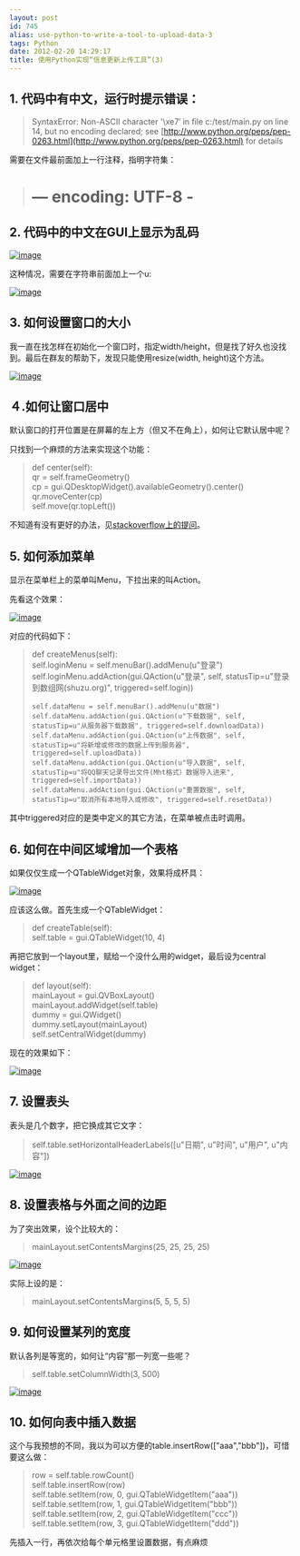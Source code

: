 ```yaml
---
layout: post
id: 745
alias: use-python-to-write-a-tool-to-upload-data-3
tags: Python
date: 2012-02-20 14:29:17
title: 使用Python实现“信息更新上传工具”(3)
---
```


## 1. 代码中有中文，运行时提示错误：

> SyntaxError: Non-ASCII character '\xe7&#8242; in file c:/test/main.py on line 14, but no encoding declared; see [http://www.python.org/peps/pep-0263.html](http://www.python.org/peps/pep-0263.html) for details

需要在文件最前面加上一行注释，指明字符集：

> # &#8212; encoding: UTF-8 -

## 2. 代码中的中文在GUI上显示为乱码

[![image](http://freewind.me/wp-content/uploads/2012/02/image_thumb3.png "image")](http://freewind.me/wp-content/uploads/2012/02/image3.png)

这种情况，需要在字符串前面加上一个u:

[![image](http://freewind.me/wp-content/uploads/2012/02/image_thumb4.png "image")](http://freewind.me/wp-content/uploads/2012/02/image4.png)

## 3. 如何设置窗口的大小

我一直在找怎样在初始化一个窗口时，指定width/height，但是找了好久也没找到。最后在群友的帮助下，发现只能使用resize(width, height)这个方法。

[![image](http://freewind.me/wp-content/uploads/2012/02/image_thumb5.png "image")](http://freewind.me/wp-content/uploads/2012/02/image5.png)

## ４.如何让窗口居中

默认窗口的打开位置是在屏幕的左上方（但又不在角上），如何让它默认居中呢？

只找到一个麻烦的方法来实现这个功能：

> def center(self):      
>     qr = self.frameGeometry()       
>     cp = gui.QDesktopWidget().availableGeometry().center()       
>     qr.moveCenter(cp)       
>     self.move(qr.topLeft())       
> 
>  

不知道有没有更好的办法，见[stackoverflow上的提问](http://stackoverflow.com/questions/9357944/how-to-make-a-widget-in-the-center-of-the-screen-in-pyside-pyqt)。

## 5. 如何添加菜单

显示在菜单栏上的菜单叫Menu，下拉出来的叫Action。

先看这个效果：

[![image](http://freewind.me/wp-content/uploads/2012/02/image_thumb6.png "image")](http://freewind.me/wp-content/uploads/2012/02/image6.png)

对应的代码如下：

> def createMenus(self):     
>     self.loginMenu = self.menuBar().addMenu(u"登录")      
>     self.loginMenu.addAction(gui.QAction(u"登录", self, statusTip=u"登录到数组网(shuzu.org)", triggered=self.login))
> 
>     self.dataMenu = self.menuBar().addMenu(u"数据")     
>     self.dataMenu.addAction(gui.QAction(u"下载数据", self, statusTip=u"从服务器下载数据", triggered=self.downloadData))      
>     self.dataMenu.addAction(gui.QAction(u"上传数据", self, statusTip=u"将新增或修改的数据上传到服务器", triggered=self.uploadData))      
>     self.dataMenu.addAction(gui.QAction(u"导入数据", self, statusTip=u"将QQ聊天记录导出文件(Mht格式）数据导入进来", triggered=self.importData))      
>     self.dataMenu.addAction(gui.QAction(u"重置数据", self, statusTip=u"取消所有本地导入或修改", triggered=self.resetData))      
> 
>  

其中triggered对应的是类中定义的其它方法，在菜单被点击时调用。

## 6. 如何在中间区域增加一个表格

如果仅仅生成一个QTableWidget对象，效果将成杯具：

[![image](http://freewind.me/wp-content/uploads/2012/02/image_thumb7.png "image")](http://freewind.me/wp-content/uploads/2012/02/image7.png)

应该这么做。首先生成一个QTableWidget：

> def createTable(self):     
>     self.table = gui.QTableWidget(10, 4)      
> 
>  

再把它放到一个layout里，赋给一个没什么用的widget，最后设为central widget：

> def layout(self):     
>     mainLayout = gui.QVBoxLayout()      
>     mainLayout.addWidget(self.table)      
>     dummy = gui.QWidget()      
>     dummy.setLayout(mainLayout)      
>     self.setCentralWidget(dummy)      
> 
>  

现在的效果如下：

[![image](http://freewind.me/wp-content/uploads/2012/02/image_thumb8.png "image")](http://freewind.me/wp-content/uploads/2012/02/image8.png)

## 7. 设置表头

表头是几个数字，把它换成其它文字：

> self.table.setHorizontalHeaderLabels([u"日期", u"时间", u"用户", u"内容"])

[![image](http://freewind.me/wp-content/uploads/2012/02/image_thumb9.png "image")](http://freewind.me/wp-content/uploads/2012/02/image9.png)

## 8. 设置表格与外面之间的边距

为了突出效果，设个比较大的：

> 
> mainLayout.setContentsMargins(25, 25, 25, 25)

[![image](http://freewind.me/wp-content/uploads/2012/02/image_thumb10.png "image")](http://freewind.me/wp-content/uploads/2012/02/image10.png)

实际上设的是：

> mainLayout.setContentsMargins(5, 5, 5, 5)

## 9. 如何设置某列的宽度

默认各列是等宽的，如何让“内容”那一列宽一些呢？

> self.table.setColumnWidth(3, 500)

[![image](http://freewind.me/wp-content/uploads/2012/02/image_thumb11.png "image")](http://freewind.me/wp-content/uploads/2012/02/image11.png)

## 10. 如何向表中插入数据

这个与我预想的不同，我以为可以方便的table.insertRow(["aaa","bbb"])，可惜要这么做：

> row = self.table.rowCount()     
> self.table.insertRow(row)      
> self.table.setItem(row, 0, gui.QTableWidgetItem("aaa"))      
> self.table.setItem(row, 1, gui.QTableWidgetItem("bbb"))      
> self.table.setItem(row, 2, gui.QTableWidgetItem("ccc"))      
> self.table.setItem(row, 3, gui.QTableWidgetItem("ddd"))      
> 
>  

先插入一行，再依次给每个单元格里设置数据，有点麻烦
